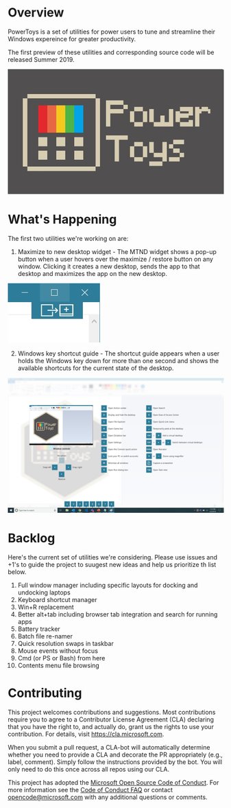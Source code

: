 
# Overview

PowerToys is a set of utilities for power users to tune and streamline their Windows expereince for greater productivity.  

The first preview of these utilities and corresponding source code will be released Summer 2019.

![logo](Logo.jpg)

# What's Happening

The first two utilities we're working on are:

1. Maximize to new desktop widget - The MTND widget shows a pop-up button when a user hovers over the maximize / restore button on any window.  Clicking it creates a new desktop, sends the app to that desktop and maximizes the app on the new desktop.

![Maximize to new desktop widget](MTNDWidget.jpg)

2. Windows key shortcut guide - The shortcut guide appears when a user holds the Windows key down for more than one second and shows the available shortcuts for the current state of the desktop.

![Windows key shortcut guide](WindowsKeyShortcutGuide.jpg)

# Backlog

Here's the current set of utilities we're considering.  Please use issues and +1's to guide the project to suugest new ideas and help us prioritize th list below.

1. Full window manager including specific layouts for docking and undocking laptops
2. Keyboard shortcut manager
3. Win+R replacement
4. Better alt+tab including browser tab integration and search for running apps
5. Battery tracker
6. Batch file re-namer
6. Quick resolution swaps in taskbar
8. Mouse events without focus
9. Cmd (or PS or Bash) from here
10. Contents menu file browsing

# Contributing

This project welcomes contributions and suggestions.  Most contributions require you to agree to a
Contributor License Agreement (CLA) declaring that you have the right to, and actually do, grant us
the rights to use your contribution. For details, visit https://cla.microsoft.com.

When you submit a pull request, a CLA-bot will automatically determine whether you need to provide
a CLA and decorate the PR appropriately (e.g., label, comment). Simply follow the instructions
provided by the bot. You will only need to do this once across all repos using our CLA.

This project has adopted the [Microsoft Open Source Code of Conduct](https://opensource.microsoft.com/codeofconduct/).
For more information see the [Code of Conduct FAQ](https://opensource.microsoft.com/codeofconduct/faq/) or
contact [opencode@microsoft.com](mailto:opencode@microsoft.com) with any additional questions or comments.
